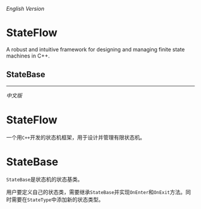 _English Version_
# StateFlow
A robust and intuitive framework for designing and managing finite state machines in C++.

## StateBase


---
_中文版_

# StateFlow
一个用`C++`开发的状态机框架，用于设计并管理有限状态机。

# StateBase
`StateBase`是状态机的状态基类。

用户要定义自己的状态类，需要继承`StateBase`并实现`OnEnter`和`OnExit`方法。同时需要在`StateType`中添加新的状态类型。